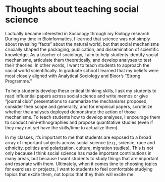 # Thoughts about teaching social science

I actually became interested in Sociology through my Biology research. During my time in Bioinformatics, I learned that science was not simply about revealing “facts” about the natural world, but that social mechanisms crucially shaped the packaging, publication, and dissemination of scientific knowledge. As a teacher of sociology, I aim to help students identify social mechanisms, articulate them theoretically, and develop analyses to test their theories. In other words, I want to teach students to approach the social world scientifically. In graduate school I learned that my beliefs were most closely aligned with Analytical Sociology and Bloor’s “Strong Programme.”

To help students develop these critical thinking skills, I ask my students to read influential papers across social science and write memos or give “journal club” presentations to summarize the mechanisms proposed, consider their scope and generality, and for empirical papers, scrutinize whether the analyses deployed demonstrate the action of those mechanisms. To teach students how to develop analyses, I encourage them to conduct mini-ethnographies and propose quantitative studies (even if they may not yet have the skills/time to actualize them).

In my classes, it’s important to me that students are exposed to a broad array of important subjects across social science (e.g., science, race and ethnicity, politics and polarization, culture, migration studies). This is not only because I think social science  has made important contributions in many areas, but because I want students to study things that are important and resonate with them.  Ultimately, when it comes time to choosing topics for exercises or projects, I want to students to feel comfortable studying topics that excite them, not topics that they think will excite me.
